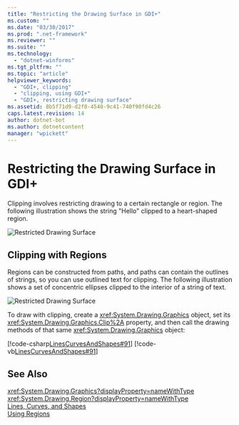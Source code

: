 ```yaml
---
title: "Restricting the Drawing Surface in GDI+"
ms.custom: ""
ms.date: "03/30/2017"
ms.prod: ".net-framework"
ms.reviewer: ""
ms.suite: ""
ms.technology: 
  - "dotnet-winforms"
ms.tgt_pltfrm: ""
ms.topic: "article"
helpviewer_keywords: 
  - "GDI+, clipping"
  - "clipping, using GDI+"
  - "GDI+, restricting drawing surface"
ms.assetid: 8b5f71d9-d2f0-4540-9c41-740f90fd4c26
caps.latest.revision: 14
author: dotnet-bot
ms.author: dotnetcontent
manager: "wpickett"
---
```

# Restricting the Drawing Surface in GDI+
Clipping involves restricting drawing to a certain rectangle or region. The following illustration shows the string "Hello" clipped to a heart-shaped region.  
  
 ![Restricted Drawing Surface](../../../../docs/framework/winforms/advanced/media/aboutgdip02-art30.gif "AboutGdip02_Art30")  
  
## Clipping with Regions  
 Regions can be constructed from paths, and paths can contain the outlines of strings, so you can use outlined text for clipping. The following illustration shows a set of concentric ellipses clipped to the interior of a string of text.  
  
 ![Restricted Drawing Surface](../../../../docs/framework/winforms/advanced/media/aboutgdip02-art31.gif "AboutGdip02_Art31")  
  
 To draw with clipping, create a <xref:System.Drawing.Graphics> object, set its <xref:System.Drawing.Graphics.Clip%2A> property, and then call the drawing methods of that same <xref:System.Drawing.Graphics> object:  
  
 [!code-csharp[LinesCurvesAndShapes#91](../../../../samples/snippets/csharp/VS_Snippets_Winforms/LinesCurvesAndShapes/CS/Class1.cs#91)]
 [!code-vb[LinesCurvesAndShapes#91](../../../../samples/snippets/visualbasic/VS_Snippets_Winforms/LinesCurvesAndShapes/VB/Class1.vb#91)]  
  
## See Also  
 <xref:System.Drawing.Graphics?displayProperty=nameWithType>   
 <xref:System.Drawing.Region?displayProperty=nameWithType>   
 [Lines, Curves, and Shapes](../../../../docs/framework/winforms/advanced/lines-curves-and-shapes.md)   
 [Using Regions](../../../../docs/framework/winforms/advanced/using-regions.md)
